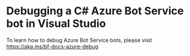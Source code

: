 # Debugging a C# Azure Bot Service bot in Visual Studio   

To learn how to debug Azure Bot Service bots, please visit https://aka.ms/bf-docs-azure-debug